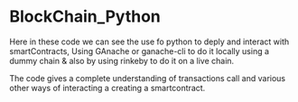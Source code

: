 # BlockChain_Python

Here in these code we can see the use fo python to deply and interact with smartContracts,
Using GAnache or ganache-cli to do it locally using a dummy chain 
& also 
by using rinkeby to do it on a live chain.


The code gives a complete understanding of transactions call and various other ways of interacting a creating a smartcontract.
